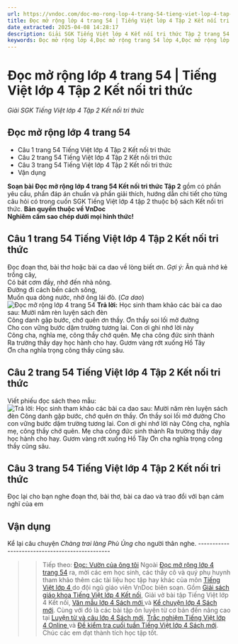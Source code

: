 ```yaml
---
url: https://vndoc.com/doc-mo-rong-lop-4-trang-54-tieng-viet-lop-4-tap-2-ket-noi-tri-thuc-301077
title: Đọc mở rộng lớp 4 trang 54 | Tiếng Việt lớp 4 Tập 2 Kết nối tri thức - Giải SGK Tiếng Việt lớp 4 Tập 2 Kết nối tri thức - VnDoc.com
date_extracted: 2025-04-08 14:28:17
description: Giải SGK Tiếng Việt lớp 4 Kết nối tri thức Tập 2 trang 54 được biên soạn nhằm giúp các em HS đạt kết quả tốt trong quá trình làm bài tập và học tập môn Tiếng Việt lớp 4.
keywords: Đọc mở rộng lớp 4,Đọc mở rộng trang 54 lớp 4,Đọc mở rộng lớp 4 trang 54,Giải bài Đọc mở rộng lớp 4,Đọc mở rộng lớp 4 Tập 2 trang 54,Đọc mở rộng trang 54 lớp 4 Tập 2,Đọc mở rộng lớp 4 Kết nối tri thức,Đọc mở rộng trang 54 lớp 4 Kết nối tri thức,tiếng việt lớp 4 tập 2 trang 54,tiếng việt lớp 4,tiếng việt lớp 4 kết nối tri thức,bài tập tiếng việt lớp 4,giải bài tập tiếng việt lớp 4,tiếng việt lớp 4 tập 2
---
```


# Đọc mở rộng lớp 4 trang 54 | Tiếng Việt lớp 4 Tập 2 Kết nối tri thức
 _Giải SGK Tiếng Việt lớp 4 Tập 2 Kết nối tri thức_
## **Đọc mở rộng lớp 4 trang 54**
  * Câu 1 trang 54 Tiếng Việt lớp 4 Tập 2 Kết nối tri thức
  * Câu 2 trang 54 Tiếng Việt lớp 4 Tập 2 Kết nối tri thức
  * Câu 3 trang 54 Tiếng Việt lớp 4 Tập 2 Kết nối tri thức
  * Vận dụng

**Soạn bài Đọc mở rộng lớp 4 trang 54 Kết nối tri thức Tập 2** gồm có phần yêu cầu, phần đáp án chuẩn và phần giải thích, hướng dẫn chi tiết cho từng câu hỏi có trong cuốn SGK Tiếng Việt lớp 4 tập 2 thuộc bộ sách Kết nối tri thức.
**Bản quyền thuộc về VnDoc**   
**Nghiêm cấm sao chép dưới mọi hình thức\!**
## **Câu 1 trang 54 Tiếng Việt lớp 4 Tập 2 Kết nối tri thức**
Đọc đoạn thơ, bài thơ hoặc bài ca dao về lòng biết ơn.
_Gợi ý:_
Ăn quả nhớ kẻ trồng cây,  
Có bát cơm đầy, nhớ đến nhà nông.  
Đường đi cách bến cách sông,  
Muốn qua dòng nước, nhờ ông lái đò.
\(_Ca dao_\)
![Đọc mở rộng lớp 4 trang 54](https://i.vdoc.vn/data/image/2023/07/13/doc-mo-rong-lop-4-trang-54-tieng-viet-lop-4-tap-2-ket-noi-tri-thuc-h2.jpg)
**Trả lời:**
Học sinh tham khảo các bài ca dao sau:
Mười năm rèn luyện sách đèn  
Công danh gặp bước, chớ quên ơn thầy.
Ơn thầy soi lối mở đường  
Cho con vững bước dặm trường tương lai.
Con ơi ghi nhớ lời này  
Công cha, nghĩa mẹ, công thầy chớ quên.
Mẹ cha công đức sinh thành  
Ra trường thầy dạy học hành cho hay.
Gươm vàng rớt xuống Hồ Tây  
Ơn cha nghĩa trọng công thầy cũng sâu.
## **Câu 2 trang 54 Tiếng Việt lớp 4 Tập 2 Kết nối tri thức**
Viết phiếu đọc sách theo mẫu:
![Trả lời:  Học sinh tham khảo các bài ca dao sau:  Mười năm rèn luyện sách đèn Công danh gặp bước, chớ quên ơn thầy.  Ơn thầy soi lối mở đường Cho con vững bước dặm trường tương lai.  Con ơi ghi nhớ lời này Công cha, nghĩa mẹ, công thầy chớ quên.  Mẹ cha công đức sinh thành Ra trường thầy dạy học hành cho hay.  Gươm vàng rớt xuống Hồ Tây Ơn cha nghĩa trọng công thầy cũng sâu.](https://i.vdoc.vn/data/image/2023/07/13/doc-mo-rong-lop-4-trang-54-tieng-viet-lop-4-tap-2-ket-noi-tri-thuc-h1.jpg)
## **Câu 3 trang 54 Tiếng Việt lớp 4 Tập 2 Kết nối tri thức**
Đọc lại cho bạn nghe đoạn thơ, bài thơ, bài ca dao và trao đổi với bạn cảm nghĩ của em
## **Vận dụng**
Kể lại câu chuyện _Chàng trai làng Phù Ủng_ cho người thân nghe.
\-----------------------------------------------
>> Tiếp theo: [Đọc: Vườn của ông tôi](<https://vndoc.com/doc-vuon-cua-ong-toi-lop-4-trang-55-ket-noi-tri-thuc-301079>)
Ngoài [Đọc mở rộng lớp 4 trang 54](<https://vndoc.com/doc-mo-rong-lop-4-trang-54-tieng-viet-lop-4-tap-2-ket-noi-tri-thuc-301077>) ra, mời các em học sinh, các thầy cô và quý phụ huynh tham khảo thêm các tài liệu học tập hay khác của môn [ Tiếng Việt lớp 4 ](<https://vndoc.com/tieng-viet-lop4>) do đội ngũ giáo viên VnDoc biên soạn. Gồm [Giải sách giáo khoa Tiếng Việt lớp 4 Kết nối](<https://vndoc.com/tieng-viet-lop-4-ket-noi>), Giải vở bài tập Tiếng Việt lớp 4 Kết nối, [ Văn mẫu lớp 4 Sách mới ](<https://vndoc.com/tap-lam-van-lop4>) và [ Kể chuyện lớp 4 Sách mới](<https://vndoc.com/ke-chuyen-lop4>). Cùng với đó là các bài tập ôn luyện từ cơ bản đến nâng cao tại [ Luyện từ và câu lớp 4 Sách mới](<https://vndoc.com/luyen-tu-va-cau-lop4>), [ Trắc nghiệm Tiếng Việt lớp 4 Online ](<https://vndoc.com/trac-nghiem-tieng-viet-lop4>) và [ Đề kiểm tra cuối tuần Tiếng Việt lớp 4 Sách mới](<https://vndoc.com/de-kiem-tra-cuoi-tuan-tieng-viet4>). Chúc các em đạt thành tích học tập tốt.
